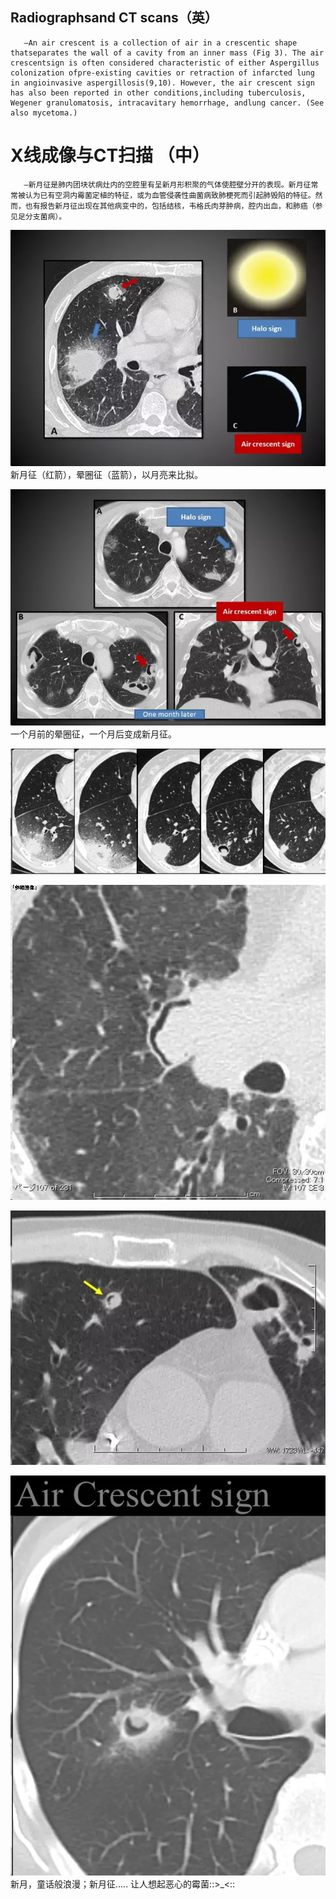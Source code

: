## Radiographsand CT scans（英）
       —An air crescent is a collection of air in a crescentic shape thatseparates the wall of a cavity from an inner mass (Fig 3). The air crescentsign is often considered characteristic of either Aspergillus colonization ofpre-existing cavities or retraction of infarcted lung in angioinvasive aspergillosis(9,10). However, the air crescent sign has also been reported in other conditions,including tuberculosis, Wegener granulomatosis, intracavitary hemorrhage, andlung cancer. (See also mycetoma.)
# X线成像与CT扫描 （中）
       —新月征是肺内团块状病灶内的空腔里有呈新月形积聚的气体使腔壁分开的表现。新月征常常被认为已有空洞内霉菌定植的特征，或为血管侵袭性曲菌病致肺梗死而引起肺毁陷的特征。然而，也有报告新月征出现在其他病变中的，包括结核，韦格氏肉芽肿病，腔内出血，和肺癌（参见足分支菌病）。

![](./_image/2017-04-29-06-28-17.jpg)
新月征（红箭），晕圈征（蓝箭），以月亮来比拟。

![](./_image/2017-04-29-06-28-34.jpg)
一个月前的晕圈征，一个月后变成新月征。

![](./_image/2017-04-29-06-28-49.jpg)

![](./_image/2017-04-29-06-28-57.jpg)

![](./_image/2017-04-29-06-29-04.jpg)

![](./_image/2017-04-29-06-29-09.jpg)
新月，童话般浪漫；新月征..... 让人想起恶心的霉菌::>_<::
